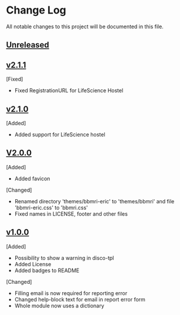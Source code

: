 # Change Log
All notable changes to this project will be documented in this file.

## [Unreleased]

## [v2.1.1]
[Fixed]
- Fixed RegistrationURL for LifeScience Hostel


## [v2.1.0]
[Added]
- Added support for LifeScience hostel

## [V2.0.0]
[Added]
- Added favicon 

[Changed]
- Renamed directory 'themes/bbmri-eric' to 'themes/bbmri' and file 'bbmri-eric.css' to 'bbmri.css'
- Fixed names in LICENSE, footer and other files

## [v1.0.0]
[Added]
- Possibility to show a warning in disco-tpl
- Added License
- Added badges to README

[Changed]
 - Filling email is now required for reporting error
 - Changed help-block text for email in report error form
 - Whole module now uses a dictionary
 
 [Unreleased]: https://github.com/CESNET/bbmri-aai-proxy-idp-template/tree/master
 [v2.1.1]: https://github.com/CESNET/bbmri-aai-proxy-idp-template/tree/v2.1.1
 [v2.1.0]: https://github.com/CESNET/bbmri-aai-proxy-idp-template/tree/v2.1.0
 [v2.0.0]: https://github.com/CESNET/bbmri-aai-proxy-idp-template/tree/v2.0.0
 [v1.0.0]: https://github.com/CESNET/bbmri-aai-proxy-idp-template/tree/v1.0.0
